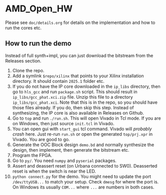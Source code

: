 # AMD_Open_HW

Please see `doc/details.org` for details on the implementation and how to run the cores etc.

## How to run the demo

Instead of full synth+impl, you can just download the bitstream from the Releases section.
    
1. Clone the repo.   
2. Add a symlink `$repo/xilinx` that points to your Xilinx installation directory. It should contain `2025.1` folder etc.
3. If you do not have the IP core downloaded in the `ip_libs` directory, then go to `hls_gcc` and run `package.sh` script. This should result in `ip_libs/gcc_phat.xci.zip` file. Unzip this file to a directory `ip_libs/gcc_phat.xci`. Note that this is in the repo, so you should have those files already. If you do, then skip this step. Instead of synthesizing, the IP core is also available in Releases on Github.
4. Go to `top` and run `./run.sh`. This will open Vivado in Tcl mode. If you are on Windows, then just source `init.tcl` in Vivado.
5. You can open gui with `start_gui` tcl command. Vivado will _probably crash_ here. Just re-run `run.sh` or open the generated `top/prj.xpr` in Vivado. You are good to go.
6. Generate the OOC Block design `demo.bd` and normally synthesize the design, then implement, then generate the bitstream etc.
7. Program the FPGA.
8. Go to `py/`. You need `numpy` and `pyserial` packages.
9. Assert and deassert reset (on Urbana connected to SW0). Deasserted reset is when the switch is near the LED.
10. `python connect.py` for the demo. You might need to update the port `/dev/ttyUSB...` to match your setup. Check `dmesg` for where the port is. On Windows its usually `COM...` where `...` are numbers in both cases.